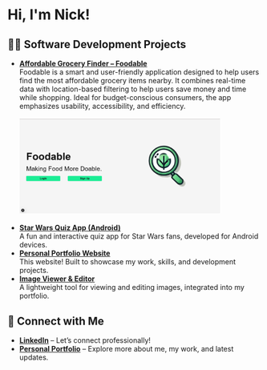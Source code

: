 <h1>Hi, I'm Nick! 

<h2>👨‍💻 Software Development Projects</h2>

<ul>
  <li>
    <strong><a href="https://github.com/MrF1ow/foodable" target="_blank">Affordable Grocery Finder – Foodable</a></strong><br>
    Foodable is a smart and user-friendly application designed to help users find the most affordable grocery items nearby. It combines real-time data with location-based filtering to help users save money and time while shopping. Ideal for budget-conscious consumers, the app emphasizes usability, accessibility, and efficiency.<br><br>
    <img src="foodable_home_page_light.png" alt="Foodable Home Page" width="400"><br><br>
  </li>
  
  <li>
    <strong><a href="https://github.com/nickcknelson/Personal-Website" target="_blank">Star Wars Quiz App (Android)</a></strong><br>
    A fun and interactive quiz app for Star Wars fans, developed for Android devices.
  </li>
  
  <li>
    <strong><a href="https://github.com/nickcknelson/Personal-Website" target="_blank">Personal Portfolio Website</a></strong><br>
    This website! Built to showcase my work, skills, and development projects.
  </li>
  
  <li>
    <strong><a href="https://github.com/nickcknelson/Personal-Website" target="_blank">Image Viewer & Editor</a></strong><br>
    A lightweight tool for viewing and editing images, integrated into my portfolio.
  </li>
</ul>


<h2>🤳 Connect with Me</h2>

<ul>
  <li>
    <strong><a href="https://linkedin.com/in/nickcknelson" target="_blank">LinkedIn</a></strong> – Let’s connect professionally!
  </li>
  <li>
    <strong><a href="https://nickcknelson.dev/" target="_blank">Personal Portfolio</a></strong> – Explore more about me, my work, and latest updates.
  </li>
</ul>
